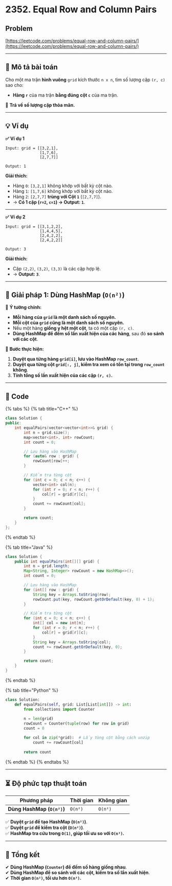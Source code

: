 # 2352. Equal Row and Column Pairs

## Problem

[https://leetcode.com/problems/equal-row-and-column-pairs/](https://leetcode.com/problems/equal-row-and-column-pairs/)

***

## **📌 Mô tả bài toán**

Cho một ma trận **hình vuông** `grid` kích thước `n x n`, tìm số lượng cặp `(r, c)` sao cho:

* **Hàng `r`** của ma trận **bằng đúng** **cột `c`** của ma trận.

🔹 **Trả về số lượng cặp thỏa mãn.**

***

## **💡 Ví dụ**

**✅ Ví dụ 1**

```
Input: grid = [[3,2,1],
               [1,7,6],
               [2,7,7]]

Output: 1
```

**Giải thích:**

* Hàng `0`: `[3,2,1]` không khớp với bất kỳ cột nào.
* Hàng `1`: `[1,7,6]` không khớp với bất kỳ cột nào.
* Hàng `2`: `[2,7,7]` **trùng với Cột `1`** (`[2,7,7]`).
* → **Có 1 cặp (`r=2`, `c=1`) → Output: `1`**.

***

**✅ Ví dụ 2**

```
Input: grid = [[3,1,2,2],
               [1,4,4,5],
               [2,4,2,2],
               [2,4,2,2]]

Output: 3
```

**Giải thích:**

* Cặp `(2,2)`, `(3,2)`, `(3,3)` là các cặp hợp lệ.
* → **Output: `3`**.

***

## **🚀 Giải pháp 1: Dùng HashMap (`O(n²)`)**

📌 **Ý tưởng chính:**

* **Mỗi hàng của `grid` là một danh sách số nguyên.**
* **Mỗi cột của `grid` cũng là một danh sách số nguyên.**
* Nếu một hàng **giống y hệt một cột**, ta có một cặp `(r, c)`.
* **Dùng HashMap để đếm số lần xuất hiện của các hàng**, sau đó **so sánh với các cột**.

🔹 **Bước thực hiện:**

1. **Duyệt qua từng hàng `grid[i]`, lưu vào HashMap `row_count`**.
2. **Duyệt qua từng cột `grid[:, j]`, kiểm tra xem có tồn tại trong `row_count` không**.
3. **Tính tổng số lần xuất hiện của các cặp `(r, c)`.**

***

## **📜 Code**

{% tabs %}
{% tab title="C++" %}
```cpp
class Solution {
public:
    int equalPairs(vector<vector<int>>& grid) {
        int n = grid.size();
        map<vector<int>, int> rowCount;
        int count = 0;

        // Lưu hàng vào HashMap
        for (auto& row : grid) {
            rowCount[row]++;
        }

        // Kiểm tra từng cột
        for (int c = 0; c < n; c++) {
            vector<int> col(n);
            for (int r = 0; r < n; r++) {
                col[r] = grid[r][c];
            }
            count += rowCount[col];
        }

        return count;
    }
};
```
{% endtab %}

{% tab title="Java" %}
```java
class Solution {
    public int equalPairs(int[][] grid) {
        int n = grid.length;
        Map<String, Integer> rowCount = new HashMap<>();
        int count = 0;

        // Lưu hàng vào HashMap
        for (int[] row : grid) {
            String key = Arrays.toString(row);
            rowCount.put(key, rowCount.getOrDefault(key, 0) + 1);
        }

        // Kiểm tra từng cột
        for (int c = 0; c < n; c++) {
            int[] col = new int[n];
            for (int r = 0; r < n; r++) {
                col[r] = grid[r][c];
            }
            String key = Arrays.toString(col);
            count += rowCount.getOrDefault(key, 0);
        }

        return count;
    }
}
```
{% endtab %}

{% tab title="Python" %}
```python
class Solution:
    def equalPairs(self, grid: List[List[int]]) -> int:
        from collections import Counter
        
        n = len(grid)
        rowCount = Counter(tuple(row) for row in grid)
        count = 0

        for col in zip(*grid):  # Lấy từng cột bằng cách unzip
            count += rowCount[col]
        
        return count
```
{% endtab %}
{% endtabs %}

***

## **⏳ Độ phức tạp thuật toán**

| Phương pháp                | Thời gian | Không gian |
| -------------------------- | --------- | ---------- |
| **Dùng HashMap (`O(n²)`)** | `O(n²)`   | `O(n²)`    |

✅ **Duyệt `grid` để tạo HashMap (`O(n²)`)**.\
✅ **Duyệt `grid` để kiểm tra cột (`O(n²)`)**.\
✅ **HashMap tra cứu trong `O(1)`, giúp tối ưu so với `O(n³)`.**

***

## **📌 Tổng kết**

✔ **Dùng HashMap (`Counter`) để đếm số hàng giống nhau**.\
✔ **Dùng HashMap để so sánh với các cột, kiểm tra số lần xuất hiện**.\
✔ **Thời gian `O(n²)`, tối ưu hơn `O(n³)`.**

